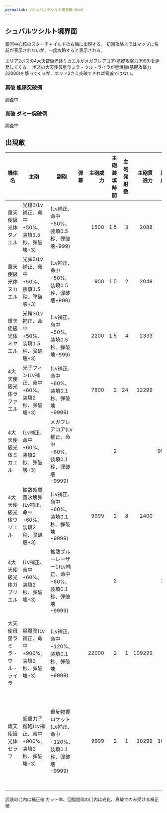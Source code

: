 ```yaml
---
permalink: /シュバルツシルト境界面.html
---
```

## シュバルツシルト境界面

銀河中心核のスターチャイルドの右隣に出現する。
初回攻略まではマップに名前が表示されないが、一度攻略すると表示される。

エリア2ボスの4大天使級光体ミカエルがメガフレアコア(基礎攻撃力9999)を連発してくる。
ボスの大天使母星ラミラ・ウル・ライラが星爆弾(基礎攻撃力22000)を撃ってくるが、エリア2さえ突破できれば脅威ではない。


### 真破 艦隊突破例

調査中

### 真破 ダミー突破例

調査中

## 出現敵

<ul class="enemies-list"></ul>

| 機体名                         | 主砲                                                  | 副砲                                                          | 弾幕 | 主砲威力 | 主砲装填時間 | 主砲発射数 | 主砲貫通力 | 副砲威力 | 副砲装填時間 | 副砲発射数 | 副砲貫通力 | 弾幕威力 | 弾幕装填時間 | 弾幕発射数 | 弾幕貫通力 | 機関        | 設計図                     | 実弾カット | Eカット | 爆風カット |  回避率 | 爆風回避率 | 回復間隔 |    装甲 |   速度 | 対火災力 | 対電磁力 |   資金 | 功績値 | 救出人数 | 登場ステージ      |
|--------------------------------|-------------------------------------------------------|---------------------------------------------------------------|------|---------:|-------------:|-----------:|-----------:|---------:|-------------:|-----------:|-----------:|---------:|-------------:|-----------:|-----------:|-------------|----------------------------|-----------:|--------:|-----------:|--------:|-----------:|----------|--------:|-------:|---------:|---------:|-------:|-------:|---------:|-------------------|
| 重天使級光体タノエル           | 光槍3(Lv補正、命中+50%、装填1.5秒、弾破壊+3)          | (Lv補正、命中+50%、装填0.5秒、弾破壊+999)                     |      |     1500 |          1.5 |          3 |       2088 |          |          0.5 |            |            |          |              |            |            | 小型光体炉A | 天使級光体                 |        90% |     99% |        95% |     80% |        90% | 5秒      |  500000 | 調査中 |   調査中 |   調査中 | 調査中 | 調査中 |   調査中 | 1、2、3、4、5     |
| 重天使級光体ヌカエル           | 光弾3(Lv補正、命中+50%、装填1.5秒、弾破壊+3)          | (Lv補正、命中+50%、装填0.5秒、弾破壊+999)                     |      |      900 |          1.5 |          2 |       2048 |          |          0.5 |            |            |          |              |            |            | 小型光体炉B | 天使級光体                 |        90% |     99% |        95% |     80% |        90% | 5秒      |  600000 | 調査中 |   調査中 |   調査中 | 調査中 | 調査中 |   調査中 | 2、3、4、5        |
| 重天使級光体ミヤエル           | 光輪3(Lv補正、命中+50%、装填1.5秒、弾破壊+3)          | (Lv補正、命中+50%、装填0.5秒、弾破壊+999)                     |      |     2200 |          1.5 |          4 |       2333 |          |          0.5 |            |            |          |              |            |            | 小型光体炉C | 天使級光体                 |        90% |     99% |        95% |     80% |        90% | 5秒      |  700000 | 調査中 |   調査中 |   調査中 | 調査中 | 調査中 |   調査中 | 3、4、5           |
| 4大天使級光体ラファエル        | 光子フィン(Lv補正、命中+60%、装填2秒、弾破壊+3)       | (Lv補正、命中+60%、装填0.1秒、弾破壊+9999)                    |      |     7800 |            2 |         24 |      12299 |          |          0.1 |            |            |          |              |            |            | 星生炉E     | 権天使級光体               |      98.5% |   99.9% |        99% |     97% |        97% | 1秒      | 1000000 | 調査中 |   調査中 |   調査中 | 調査中 | 調査中 |   調査中 | 1ボス             |
| 4大天使級光体ミカエル          | (Lv補正、命中+60%、装填2秒、弾破壊+3)                 | メガフレアコア(Lv補正、命中+60%、装填0.1秒、弾破壊+9999)      |      |          |            2 |            |            |     9999 |          0.1 |          3 |       2999 |          |              |            |            | 星生炉E     | 権天使級光体               |      98.5% |   99.9% |        99% |     97% |        97% | 1秒      | 1000000 | 調査中 |   調査中 |   調査中 | 調査中 | 調査中 |   調査中 | 2ボス             |
| 4大天使級光体ウリエル          | 拡散超質量氷塊弾(Lv補正、命中+60%、装填2秒、弾破壊+3) | (Lv補正、命中+60%、装填0.1秒、弾破壊+9999)                    |      |     9999 |            2 |          8 |       2400 |          |          0.1 |            |            |          |              |            |            | 星生炉E     | 権天使級光体               |      98.5% |   99.9% |        99% |     97% |        97% | 1秒      | 1000000 | 調査中 |   調査中 |   調査中 | 調査中 | 調査中 |   調査中 | 3ボス             |
| 4大天使級光体ガブリエル        | (Lv補正、命中+60%、装填2秒、弾破壊+3)                 | 拡散ブルーレーザー1(Lv補正、命中+60%、装填0.1秒、弾破壊+9999) |      |          |            2 |            |            |      100 |          0.1 |          4 |       2030 |          |              |            |            | 星生炉E     | 権天使級光体               |      98.5% |   99.9% |        99% |     97% |        97% | 1秒      | 1000000 | 調査中 |   調査中 |   調査中 | 調査中 | 調査中 |   調査中 | 4ボス             |
| 大天使母星ラミラ・ウル・ライラ | 星爆弾(Lv補正、命中+900%、装填2秒、弾破壊+3)          | (Lv補正、命中+120%、装填0.1秒、弾破壊+9999)                   |      |    22000 |            2 |          1 |     109299 |          |          0.1 |            |            |          |              |            |            | 星生炉F     | 衛星要塞サジタリウス       |      99.5% |   99.9% |      99.5% |     99% |        99% | 1秒      | 1000000 | 調査中 |   調査中 |   調査中 | 調査中 | 調査中 |   調査中 | 5ボス             |
| 熾天使級光体セラフ             | 超重力子榴砲(Lv補正、命中+900%、装填2秒、弾破壊+3)    | 重反物質ロケット(Lv補正、命中+120%、装填0.1秒、弾破壊+9999)   |      |     9999 |            2 |          1 |      10299 |     1600 |          0.1 |          5 |       2020 |          |              |            |            | 星生炉F     | 熾天型銀河航行艦セラフィム |      99.5% |   99.9% |        95% |     99% |        99% | 1秒      | 1000000 | 調査中 |   調査中 |   調査中 | 調査中 | 調査中 |   調査中 | 5裏ボス(光化以上) |

武装の( )内は補正値
カット率、回復間隔の[ ]内は光化、真破でのみ受ける補正値

